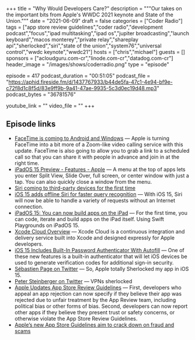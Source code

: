 +++
title = "Why Would Developers Care?"
description = """Our takes on the important bits from Apple's WWDC 2021 keynote and State of the Union."""
date = "2021-06-09"
draft = false
categories = ["Coder Radio"]
tags = ["app store review guidelines","coder radio","development podcast","focus","ipad multitasking","ipad os","jupiter broadcasting","launch keyboard","macos monterey","private relay","shareplay api","sherlocked","siri","state of the union","system76","universal control","wwdc keynote","wwdc21"]
hosts = ["chris","michael"]
guests = []
sponsors = ["acloudguru.com-cr","linode.com-cr","datadog.com-cr"]
header_image = "/images/shows/coderradio.png"
type = "episode"

episode = 417
podcast_duration = "00:51:05"
podcast_file = "https://aphid.fireside.fm/d/1437767933/b44de5fa-47c1-4e94-bf9e-c72f8d1c8f5d/83e9ff9b-9a41-47ae-9935-5c3d0ec19d48.mp3"
podcast_bytes = "36781576"

youtube_link = ""
video_file = ""
+++

## Episode links

  * [FaceTime is coming to Android and Windows](https://www.theverge.com/2021/6/7/22522889/apple-facetime-android-windows-web-ios-15-wwdc "FaceTime is coming to Android and Windows") — Apple is turning FaceTime into a bit more of a Zoom-like video calling service with this update. FaceTime is also going to allow you to grab a link to a scheduled call so that you can share it with people in advance and join in at the right time.
  * [iPadOS 15 Preview - Features - Apple](https://www.apple.com/ipados/ipados-preview/features/ "iPadOS 15 Preview - Features - Apple") — A menu at the top of apps lets you enter Split View, Slide Over, full screen, or center window with just a tap. You can also quickly close a window from the menu.
  * [Siri coming to third-party devices for the first time](https://9to5mac.com/2021/06/07/siri-coming-to-third-party-devices-for-the-first-time/ "Siri coming to third-party devices for the first time")
  * [iOS 15 adds offline Siri for faster query recognition](https://9to5mac.com/2021/06/07/ios-15-adds-offline-siri-for-faster-query-recognition/ "iOS 15 adds offline Siri for faster query recognition") — With iOS 15, Siri will now be able to handle a variety of requests without an Internet connection.
  * [iPadOS 15: You can now build apps on the iPad](https://9to5mac.com/2021/06/07/ipados-15-you-can-now-build-apps-on-the-ipad-and-ship-to-the-app-store/ "iPadOS 15: You can now build apps on the iPad") — For the first time, you can code, iterate and build apps on the iPad itself. Using Swift Playgrounds on iPadOS 15.
  * [Xcode Cloud Overview](https://developer.apple.com/xcode-cloud/ "Xcode Cloud Overview") — Xcode Cloud is a continuous integration and delivery service built into Xcode and designed expressly for Apple developers.
  * [iOS 15 Includes Built-In Password Authenticator With Autofill](https://www.macrumors.com/2021/06/07/ios-15-built-in-password-authenticator/ "iOS 15 Includes Built-In Password Authenticator With Autofill") — One of these new features is a built-in authenticator that will let iOS devices be used to generate verification codes for additional sign-in security.
  * [Sébastien Page on Twitter](https://twitter.com/SebastienPage/status/1402007038566158341 "Sébastien Page on Twitter") — So, Apple totally Sherlocked my app in iOS 15.
  * [Peter Steinberger on Twitter](https://twitter.com/steipete/status/1401961166973329420 "Peter Steinberger on Twitter") — VPNs sherlocked
  * [Apple Updates App Store Review Guidelines](https://www.macrumors.com/2021/06/07/app-store-review-guidelines-updated/ "Apple Updates App Store Review Guidelines") — First, developers who appeal an app rejection can now specify if they believe their app was rejected due to unfair treatment by the App Review team, including political bias or other forms of bias. Second, developers can now report other apps if they believe they present trust or safety concerns, or otherwise violate the App Store Review Guidelines. 
  * [Apple’s new App Store Guidelines aim to crack down on fraud and scams](https://techcrunch.com/2021/06/07/apples-new-app-store-guidelines-aim-to-crack-down-on-fraud-and-scams/ "Apple’s new App Store Guidelines aim to crack down on fraud and scams")

